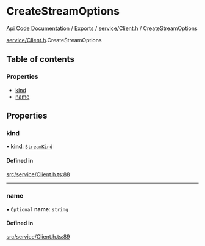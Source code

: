 # CreateStreamOptions
 
[Api Code Documentation](../README.md) / [Exports](../modules.md) / [service/Client.h](../modules/service_Client_h.md) / CreateStreamOptions

[service/Client.h](../modules/service_Client_h.md).CreateStreamOptions

## Table of contents

### Properties

- [kind](service_Client_h.CreateStreamOptions.md#kind)
- [name](service_Client_h.CreateStreamOptions.md#name)

## Properties

### kind

• **kind**: [`StreamKind`](../modules/service_Client_h.md#streamkind)

#### Defined in

[src/service/Client.h.ts:88](https://github.com/openkfw/TruBudget/blob/f6ee764/api/src/service/Client.h.ts#L88)

___

### name

• `Optional` **name**: `string`

#### Defined in

[src/service/Client.h.ts:89](https://github.com/openkfw/TruBudget/blob/f6ee764/api/src/service/Client.h.ts#L89)

